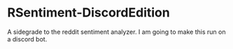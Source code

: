 # RSentiment-DiscordEdition
A sidegrade to the reddit sentiment analyzer. I am going to make this run on a discord bot. 
